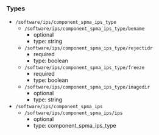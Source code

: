### Types

- `/software/ips/component_spma_ips_type`
    - `/software/ips/component_spma_ips_type/bename`
        - optional
        - type: string
    - `/software/ips/component_spma_ips_type/rejectidr`
        - required
        - type: boolean
    - `/software/ips/component_spma_ips_type/freeze`
        - required
        - type: boolean
    - `/software/ips/component_spma_ips_type/imagedir`
        - optional
        - type: string
- `/software/ips/component_spma_ips`
    - `/software/ips/component_spma_ips/ips`
        - optional
        - type: component_spma_ips_type


